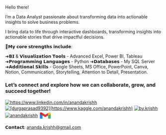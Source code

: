Hello there! 

 I’m a Data Analyst passionate about transforming data into actionable insights to solve business problems.
 
 I bring data to life through interactive dashboards, transforming insights into actionable stories that drive impactful decisions.

🌱𝗠𝘆 𝗰𝗼𝗿𝗲 𝘀𝘁𝗿𝗲𝗻𝗴𝘁𝗵𝘀 𝗶𝗻𝗰𝗹𝘂𝗱𝗲:

➜𝗕𝗜 & 𝗩𝗶𝘀𝘂𝗮𝗹𝗶𝘇𝗮𝘁𝗶𝗼𝗻 𝗧𝗼𝗼𝗹𝘀 - Advanced Excel, Power BI, Tableau
➜𝗣𝗿𝗼𝗴𝗿𝗮𝗺𝗺𝗶𝗻𝗴 𝗟𝗮𝗻𝗴𝘂𝗮𝗴𝗲𝘀 - Python 
➜𝗗𝗮𝘁𝗮𝗯𝗮𝘀𝗲𝘀 - My SQL Server
➜𝗔𝗱𝗱𝗶𝘁𝗶𝗼𝗻𝗮𝗹 𝗦𝗸𝗶𝗹𝗹𝘀 - Google Sheets, MS Office, PowerPoint, Canva, Notion, Communication, Storytelling, Attention to Detail, Presentation.

<h3 align="left">Let’s connect and explore how we can collaborate, grow, and succeed together!</h3>
<p align="left">
<a href="https://www.linkedin.com/in/anandakrishh" target="blank"><img align="center" src="https://raw.githubusercontent.com/rahuldkjain/github-profile-readme-generator/master/src/images/icons/Social/linked-in-alt.svg" alt="https://www.linkedin.com/in/anandakrishh" height="30" width="40" /></a>
<a href="https://www.kaggle.com/anandakrishh" target="blank"><img align="center" src="https://raw.githubusercontent.com/rahuldkjain/github-profile-readme-generator/master/src/images/icons/Social/kaggle.svg" alt="[durgaprasad9392](https://www.kaggle.com/anandakrishh)" height="30" width="40" /></a>
<a href="https://instagram.com/by.krishh" target="blank"><img align="center" src="https://raw.githubusercontent.com/rahuldkjain/github-profile-readme-generator/master/src/images/icons/Social/instagram.svg" alt="by.krishh" height="30" width="40" /></a>
<a href="https://leetcode.com/u/anandakrishh" target="blank"><img align="center" src="https://raw.githubusercontent.com/rahuldkjain/github-profile-readme-generator/master/src/images/icons/Social/leet-code.svg" alt="anandakrishh" height="30" width="40" /></a>
 <a href="https://www.linkedin.com/in/anandakrishh" target="blank"><img align="center" src="https://raw.githubusercontent.com/rahuldkjain/github-profile-readme-generator/master/src/images/icons/Social/gmail.svg" alt="https://www.linkedin.com/in/anandakrishh" height="30" width="40" /></a>
</p>

𝗖𝗼𝗻𝘁𝗮𝗰𝘁: ananda.krishh@gmail.com

<!---
Anandakrishh/Anandakrishh is a ✨ special ✨ repository because its `README.md` (this file) appears on your GitHub profile.
You can click the Preview link to take a look at your changes.
--->
